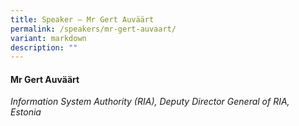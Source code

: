 ```yaml
---
title: Speaker – Mr Gert Auväärt
permalink: /speakers/mr-gert-auvaart/
variant: markdown
description: ""
---
```

#### **Mr Gert Auväärt**

*Information System Authority (RIA), Deputy Director General of RIA, <br> Estonia*